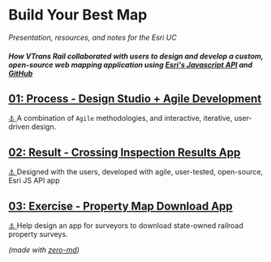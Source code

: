 # Build Your Best Map
_Presentation, resources, and notes for the Esri UC_

##### How VTrans Rail collaborated with users to design and develop a custom, open-source web mapping application using [Esri's Javascript API](https://developers.arcgis.com/javascript/) and [GitHub](https://github.com/)


## [01: Process - Design Studio + Agile Development](https://github.com/TheMapSmith/vt-gis-sat/blob/gh-pages/01-Design-Studio.MD)  
[&#x2693; ](#01)A combination of `Agile` methodologies, and interactive, iterative, user-driven design.

## [02: Result - Crossing Inspection Results App](https://github.com/TheMapSmith/vt-gis-sat/blob/gh-pages/2-Xing-Inspection.MD)  
[&#x2693; ](#02)Designed with the users, developed with agile, user-tested, open-source, Esri JS API app  

## [03: Exercise - Property Map Download App](https://github.com/TheMapSmith/vt-gis-sat/blob/gh-pages/03-VAL-Download.MD)  
[&#x2693; ](#03)Help design an app for surveyors to download state-owned railroad property surveys.  

*(made with [zero-md](https://zerodevx.github.io/zero-md/))*
